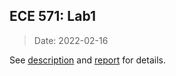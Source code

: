 ## ECE 571: Lab1


> Date: 2022-02-16


See [description](Lab1-description.pdf) and [report](Lab1-report.md) for details.
